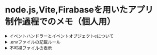 # node.js,Vite,Firabaseを用いたアプリ制作過程でのメモ（個人用）
<details>
<summary>イベントハンドラーとイベントオブジェクトeについて</summary>
</details>

<details>
<summary>.envファイルの記載ルール</summary>

### .envファイルの記載ルール
---
1. 環境変数名は英字・大文字で記述し、単語の間はアンダースコア(_)で区切る
1. 文字列の値であってもクォーテーションをつけない
1. 環境変数名、イコール(=)、値の間にはスペースを設けない
1. 環境変数名はプレフィックスVITE_をつける（Viteプロジェクト限定）
</details>

<details>
<summary>不可視ファイルの表示</summary>

### 不可視ファイルの表示するコマンド
---
- Finder(macOS)：Shift + Command + .
</details>